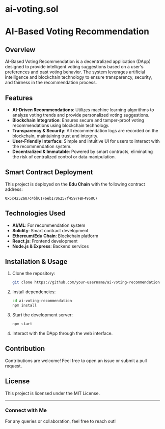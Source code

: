 # ai-voting.sol
# AI-Based Voting Recommendation

## Overview
AI-Based Voting Recommendation is a decentralized application (DApp) designed to provide intelligent voting suggestions based on a user's preferences and past voting behavior. The system leverages artificial intelligence and blockchain technology to ensure transparency, security, and fairness in the recommendation process.

## Features
- **AI-Driven Recommendations**: Utilizes machine learning algorithms to analyze voting trends and provide personalized voting suggestions.
- **Blockchain Integration**: Ensures secure and tamper-proof voting recommendations using blockchain technology.
- **Transparency & Security**: All recommendation logs are recorded on the blockchain, maintaining trust and integrity.
- **User-Friendly Interface**: Simple and intuitive UI for users to interact with the recommendation system.
- **Decentralized & Immutable**: Powered by smart contracts, eliminating the risk of centralized control or data manipulation.

## Smart Contract Deployment
This project is deployed on the **Edu Chain** with the following contract address:
```
0x5c4252a87c4bbC1F6eb17D6257f4597FBF4968C7
```

## Technologies Used
- **AI/ML**: For recommendation system
- **Solidity**: Smart contract development
- **Ethereum/Edu Chain**: Blockchain platform
- **React.js**: Frontend development
- **Node.js & Express**: Backend services

## Installation & Usage
1. Clone the repository:
   ```sh
   git clone https://github.com/your-username/ai-voting-recommendation.git
   ```
2. Install dependencies:
   ```sh
   cd ai-voting-recommendation
   npm install
   ```
3. Start the development server:
   ```sh
   npm start
   ```
4. Interact with the DApp through the web interface.

## Contribution
Contributions are welcome! Feel free to open an issue or submit a pull request.

## License
This project is licensed under the MIT License.

---

### Connect with Me
For any queries or collaboration, feel free to reach out!
